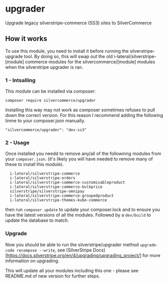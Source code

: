 # upgrader
Upgrade legacy silverstripe-commerce (SS3) sites to SilverCommerce

## How it works

To use this module, you need to install it before running the silverstripe-upgrade tool.
By doing so, this will swap out the old i-lateral/silverstripe-[module] commerce modules for the silvercommerce/[module] modules when the silverstripe upgrader is ran.

### 1 - Intsalling
This module can be installed via composer:
```
composer require silvercommerce/upgrader
```
Installing this way may not work as composer sometimes refuses to pull down the correct version. For this reason I recommend adding the following linme to your composer.json manually.
```
"silvercommerce/upgrader": "dev-ss3"
```

### 2 - Usage
Once installed you needd to remove any/all of the followinng modules from your `composer.json`.
(it's likely you will have needed to remove many of these to install this module).

```
  i-lateral/silverstripe-commerce
  i-lateral/silverstripe-orders
  i-lateral/silverstripe-commerce-customisableproduct
  i-lateral/silverstripe-commerce-bulkprice
  silverstripe/silverstripe-omnipay
  i-lateral/silverstripe-commerce-groupedproduct
  i-lateral/silverstripe-themes-kube-commerce
```
then run `composer update` to update your composer.lock and to ensure you have the latest versions of all the modules. Followed by a `dev/build` to update the database to match.

### Upgrade

Now you should be able to run the silverstripe/upgrader method `upgrade-code recompose --write`, see (SilverStripe Docs)[https://docs.silverstripe.org/en/4/upgrading/upgrading_project/] for more information on upgrading.

This will update all your modules including this one - please see README.md of new version for further steps.

